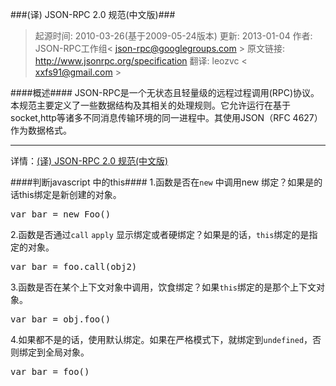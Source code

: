 ###(译) JSON-RPC 2.0 规范(中文版)###
> 起源时间: 2010-03-26(基于2009-05-24版本)
更新: 2013-01-04
作者: JSON-RPC工作组< json-rpc@googlegroups.com >
原文链接: http://www.jsonrpc.org/specification
翻译: leozvc < xxfs91@gmail.com >

####概述####
JSON-RPC是一个无状态且轻量级的远程过程调用(RPC)协议。 本规范主要定义了一些数据结构及其相关的处理规则。它允许运行在基于socket,http等诸多不同消息传输环境的同一进程中。其使用JSON（RFC 4627）作为数据格式。

----------
详情：[(译) JSON-RPC 2.0 规范(中文版)](http://wiki.geekdream.com/Specification/json-rpc_2.0.html)

####判断javascript 中的this####
1.函数是否在<code>new</code> 中调用new 绑定？如果是的话this绑定是新创建的对象。
<pre>var bar = new Foo()</pre>
2.函数是否通过<code>call</code> <code>apply</code> 显示绑定或者硬绑定？如果是的话，<code>this</code>绑定的是指定的对象。
<pre>var bar = foo.call(obj2)</pre>
3.函数是否在某个上下文对象中调用，饮食绑定？如果<code>this</code>绑定的是那个上下文对象。
<pre>var bar = obj.foo()</pre>
4.如果都不是的话，使用默认绑定。如果在严格模式下，就绑定到<code>undefined</code>，否则绑定到全局对象。
<pre>var bar = foo()</pre>
